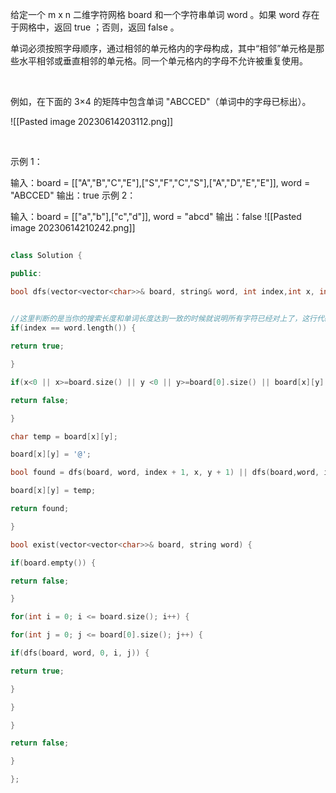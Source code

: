 给定一个 m x n 二维字符网格 board 和一个字符串单词 word 。如果 word 存在于网格中，返回 true ；否则，返回 false 。

单词必须按照字母顺序，通过相邻的单元格内的字母构成，其中“相邻”单元格是那些水平相邻或垂直相邻的单元格。同一个单元格内的字母不允许被重复使用。

 

例如，在下面的 3×4 的矩阵中包含单词 "ABCCED"（单词中的字母已标出）。

![[Pasted image 20230614203112.png]]

 

示例 1：

输入：board = [["A","B","C","E"],["S","F","C","S"],["A","D","E","E"]], word = "ABCCED"
输出：true
示例 2：

输入：board = [["a","b"],["c","d"]], word = "abcd"
输出：false
![[Pasted image 20230614210242.png]]
```c++
  
class Solution {

public:

bool dfs(vector<vector<char>>& board, string& word, int index,int x, int y) {

  
//这里判断的是当你的搜索长度和单词长度达到一致的时候就说明所有字符已经对上了，这行代码是放在临界值判断上的，为了防止越界，我们添加了临界值判断，如果这串字符的最后一个字母刚好是在边界上的话，我们判断边界的情况可能会
if(index == word.length()) {

return true;

}

if(x<0 || x>=board.size() || y <0 || y>=board[0].size() || board[x][y] != word[index]) {

return false;

}

char temp = board[x][y];

board[x][y] = '@';

bool found = dfs(board, word, index + 1, x, y + 1) || dfs(board,word, index + 1, x + 1, y) || dfs(board,word,index + 1,x-1,y) || dfs(board, word,index + 1,x,y-1);

board[x][y] = temp;

return found;

}

bool exist(vector<vector<char>>& board, string word) {

if(board.empty()) {

return false;

}

for(int i = 0; i <= board.size(); i++) {

for(int j = 0; j <= board[0].size(); j++) {

if(dfs(board, word, 0, i, j)) {

return true;

}

}

}

return false;

}

};
```
